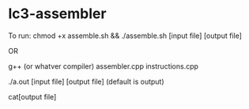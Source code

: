 # lc3-assembler

To run:
chmod +x assemble.sh && ./assemble.sh [input file] [output file]

OR

g++ (or whatver compiler) assembler.cpp instructions.cpp




./a.out [input file] [output file] (default is output)




cat[output file]
